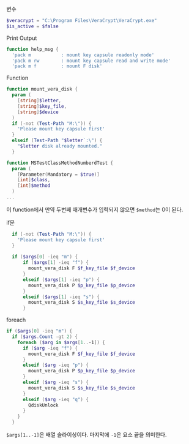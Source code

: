변수
```powershell
$veracrypt = "C:\Program Files\VeraCrypt\VeraCrypt.exe"
$is_active = $false
```

Print Output
```powershell
function help_msg {
  'pack m           : mount key capsule readonly mode'
  'pack m rw        : mount key capsule read and write mode'
  'pack m f         : mount F disk'
```

Function
```powershell
function mount_vera_disk {
  param (
    [string]$letter,
    [string]$key_file,
    [string]$device
  )
  if (-not (Test-Path "M:\")) {
    'Please mount key capsule first'
  }
  elseif (Test-Path "$letter`:\") {
    "$letter disk already mounted."
  }
```

```powershell
function MSTestClassMethodNumberdTest {
  param (
    [Parameter(Mandatory = $true)]
    [int]$class,
    [int]$method
  )
...
```
이 function에서 만약 두번째 매개변수가 입력되지 않으면 `$method`는 0이 된다.

if문 
```powershell
  if (-not (Test-Path "M:\")) {
    'Please mount key capsule first'
  }
  
  if ($args[0] -ieq "m") {
	  if ($args[1] -ieq "f") {
	    mount_vera_disk F $f_key_file $f_device
	  }
	  elseif ($args[1] -ieq "p") {
	    mount_vera_disk P $p_key_file $p_device
	  }
	  elseif ($args[1] -ieq "s") {
	    mount_vera_disk S $s_key_file $s_device
	  }
```

foreach
```powershell
if ($args[0] -ieq "m") {
  if ($args.Count -gt 2) {
    foreach ($arg in $args[1..-1]) {
      if ($arg -ieq "f") {
        mount_vera_disk F $f_key_file $f_device
      }
      elseif ($arg -ieq "p") {
        mount_vera_disk P $p_key_file $p_device
      }
      elseif ($arg -ieq "s") {
        mount_vera_disk S $s_key_file $s_device
      }
      elseif ($arg -ieq "q") {
        QdiskUnlock
      }
    }
  }
```
`$args[1..-1]`은 배열 슬라이싱이다. 마지막에 `-1`은 요소 끝을 의미한다.

